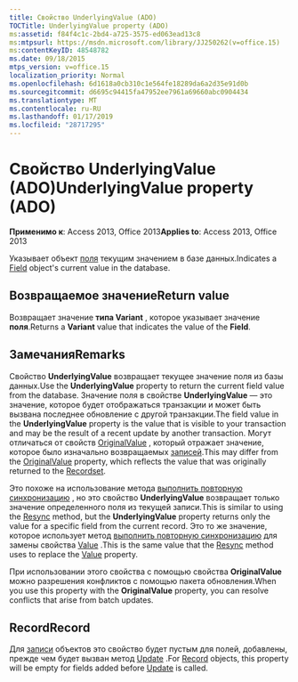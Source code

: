 ```yaml
---
title: Свойство UnderlyingValue (ADO)
TOCTitle: UnderlyingValue property (ADO)
ms:assetid: f84f4c1c-2bd4-a725-3575-ed063ead13c8
ms:mtpsurl: https://msdn.microsoft.com/library/JJ250262(v=office.15)
ms:contentKeyID: 48548782
ms.date: 09/18/2015
mtps_version: v=office.15
localization_priority: Normal
ms.openlocfilehash: 6d1618a0cb310c1e564fe18289da6a2d35e91d0b
ms.sourcegitcommit: d6695c94415fa47952ee7961a69660abc0904434
ms.translationtype: MT
ms.contentlocale: ru-RU
ms.lasthandoff: 01/17/2019
ms.locfileid: "28717295"
---
```

# <a name="underlyingvalue-property-ado"></a><span data-ttu-id="b1c2d-102">Свойство UnderlyingValue (ADO)</span><span class="sxs-lookup"><span data-stu-id="b1c2d-102">UnderlyingValue property (ADO)</span></span>


<span data-ttu-id="b1c2d-103">**Применимо к**: Access 2013, Office 2013</span><span class="sxs-lookup"><span data-stu-id="b1c2d-103">**Applies to**: Access 2013, Office 2013</span></span>



<span data-ttu-id="b1c2d-104">Указывает объект [поля](field-object-ado.md) текущим значением в базе данных.</span><span class="sxs-lookup"><span data-stu-id="b1c2d-104">Indicates a [Field](field-object-ado.md) object's current value in the database.</span></span>

## <a name="return-value"></a><span data-ttu-id="b1c2d-105">Возвращаемое значение</span><span class="sxs-lookup"><span data-stu-id="b1c2d-105">Return value</span></span>

<span data-ttu-id="b1c2d-106">Возвращает значение **типа Variant** , которое указывает значение **поля**.</span><span class="sxs-lookup"><span data-stu-id="b1c2d-106">Returns a **Variant** value that indicates the value of the **Field**.</span></span>

## <a name="remarks"></a><span data-ttu-id="b1c2d-107">Замечания</span><span class="sxs-lookup"><span data-stu-id="b1c2d-107">Remarks</span></span>

<span data-ttu-id="b1c2d-108">Свойство **UnderlyingValue** возвращает текущее значение поля из базы данных.</span><span class="sxs-lookup"><span data-stu-id="b1c2d-108">Use the **UnderlyingValue** property to return the current field value from the database.</span></span> <span data-ttu-id="b1c2d-109">Значение поля в свойстве **UnderlyingValue** — это значение, которое будет отображаться транзакции и может быть вызвана последнее обновление с другой транзакции.</span><span class="sxs-lookup"><span data-stu-id="b1c2d-109">The field value in the **UnderlyingValue** property is the value that is visible to your transaction and may be the result of a recent update by another transaction.</span></span> <span data-ttu-id="b1c2d-110">Могут отличаться от свойств [OriginalValue](originalvalue-property-ado.md) , который отражает значение, которое было изначально возвращаемых [записей](recordset-object-ado.md).</span><span class="sxs-lookup"><span data-stu-id="b1c2d-110">This may differ from the [OriginalValue](originalvalue-property-ado.md) property, which reflects the value that was originally returned to the [Recordset](recordset-object-ado.md).</span></span>

<span data-ttu-id="b1c2d-111">Это похоже на использование метода [выполнить повторную синхронизацию](resync-method-ado.md) , но это свойство **UnderlyingValue** возвращает только значение определенного поля из текущей записи.</span><span class="sxs-lookup"><span data-stu-id="b1c2d-111">This is similar to using the [Resync](resync-method-ado.md) method, but the **UnderlyingValue** property returns only the value for a specific field from the current record.</span></span> <span data-ttu-id="b1c2d-112">Это то же значение, которое использует метод [выполнить повторную синхронизацию](resync-method-ado.md) для замены свойства [Value](value-property-ado.md) .</span><span class="sxs-lookup"><span data-stu-id="b1c2d-112">This is the same value that the [Resync](resync-method-ado.md) method uses to replace the [Value](value-property-ado.md) property.</span></span>

<span data-ttu-id="b1c2d-113">При использовании этого свойства с помощью свойства **OriginalValue** можно разрешения конфликтов с помощью пакета обновления.</span><span class="sxs-lookup"><span data-stu-id="b1c2d-113">When you use this property with the **OriginalValue** property, you can resolve conflicts that arise from batch updates.</span></span>

## <a name="record"></a><span data-ttu-id="b1c2d-114">Record</span><span class="sxs-lookup"><span data-stu-id="b1c2d-114">Record</span></span>

<span data-ttu-id="b1c2d-115">Для [записи](record-object-ado.md) объектов это свойство будет пустым для полей, добавлены, прежде чем будет вызван метод [Update](update-method-ado.md) .</span><span class="sxs-lookup"><span data-stu-id="b1c2d-115">For [Record](record-object-ado.md) objects, this property will be empty for fields added before [Update](update-method-ado.md) is called.</span></span>

